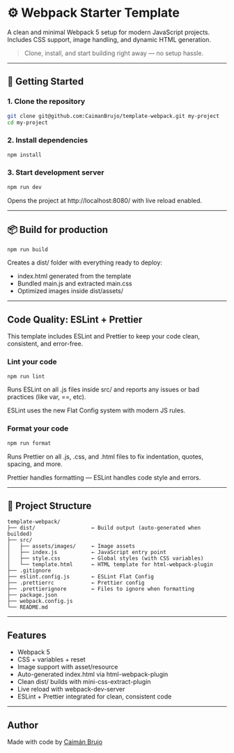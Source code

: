 # ⚙️ Webpack Starter Template

A clean and minimal Webpack 5 setup for modern JavaScript projects.  
Includes CSS support, image handling, and dynamic HTML generation.

> Clone, install, and start building right away — no setup hassle.

---

## 🚀 Getting Started

### 1. Clone the repository

```bash
git clone git@github.com:CaimanBrujo/template-webpack.git my-project
cd my-project
```

### 2. Install dependencies

```bash
npm install
```

### 3. Start development server

```bash
npm run dev
```

Opens the project at http://localhost:8080/ with live reload enabled.

---

## 📦 Build for production

```bash
npm run build
```

Creates a dist/ folder with everything ready to deploy:

- index.html generated from the template
- Bundled main.js and extracted main.css
- Optimized images inside dist/assets/

---

## Code Quality: ESLint + Prettier

This template includes ESLint and Prettier to keep your code clean, consistent, and error-free.

### Lint your code

```bash
npm run lint
```

Runs ESLint on all .js files inside src/ and reports any issues or bad practices (like var, ==, etc).

ESLint uses the new Flat Config system with modern JS rules.

### Format your code

```bash
npm run format
```

Runs Prettier on all .js, .css, and .html files to fix indentation, quotes, spacing, and more.

Prettier handles formatting — ESLint handles code style and errors.

---

## 📁 Project Structure

```
template-webpack/
├── dist/                  ← Build output (auto-generated when builded)
├── src/
│   ├── assets/images/     ← Image assets
│   ├── index.js           ← JavaScript entry point
│   ├── style.css          ← Global styles (with CSS variables)
│   └── template.html      ← HTML template for html-webpack-plugin
├── .gitignore
├── eslint.config.js       ← ESLint Flat Config
├── .prettierrc            ← Prettier config
├── .prettierignore        ← Files to ignore when formatting
├── package.json
├── webpack.config.js
└── README.md
```

---

## Features

- Webpack 5
- CSS + variables + reset
- Image support with asset/resource
- Auto-generated index.html via html-webpack-plugin
- Clean dist/ builds with mini-css-extract-plugin
- Live reload with webpack-dev-server
- ESLint + Prettier integrated for clean, consistent code

---

## Author

Made with code by [Caimán Brujo](https://github.com/CaimanBrujo)
